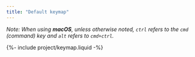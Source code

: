 ```yaml
---
title: "Default keymap"
---
```

*Note: When using **macOS**, unless otherwise noted,
`ctrl` refers to the `cmd` (command) key
and `alt` refers to `cmd+ctrl`.*

{%- include project/keymap.liquid -%}
